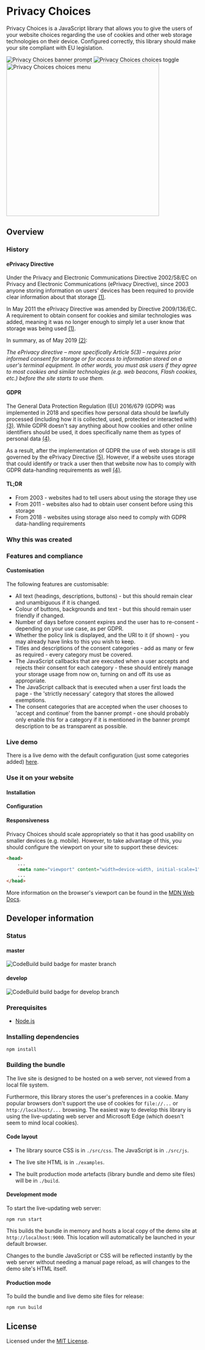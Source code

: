 # Privacy Choices

Privacy Choices is a JavaScript library that allows you to give the users of your website choices regarding the use of cookies and other web storage technologies on their device. Configured correctly, this library should make your site compliant with EU legislation.

<img src="https://github.com/benjeh32/privacy-choices/raw/master/examples/images/readme-prompt.png" alt="Privacy Choices banner prompt" />

<img src="https://github.com/benjeh32/privacy-choices/raw/master/examples/images/readme-toggle.png" alt="Privacy Choices choices toggle" />

<img src="https://github.com/benjeh32/privacy-choices/raw/master/examples/images/readme-settings.png" alt="Privacy Choices choices menu" width="400"/>

## Overview

### History

#### ePrivacy Directive

Under the Privacy and Electronic Communications Directive 2002/58/EC on Privacy and Electronic Communications (ePrivacy Directive), since 2003 anyone storing information on users' devices has been required to provide clear information about that storage [(1)][1].

In May 2011 the ePrivacy Directive was amended by Directive 2009/136/EC. A requirement to obtain consent for cookies and
similar technologies was added, meaning it was no longer enough to simply let a user know that storage was being used [(1)][1].

In summary, as of May 2019 [(2)][2]:

_The ePrivacy directive – more specifically Article 5(3) – requires prior informed consent for storage or for access to information stored on a user's terminal equipment. In other words, you must ask users if they agree to most cookies and similar technologies (e.g. web beacons, Flash cookies, etc.) before the site starts to use them._

#### GDPR

The General Data Protection Regulation (EU) 2016/679 (GDPR) was implemented in 2018 and specifies how personal data should be lawfully processed (including how it is collected, used, protected or interacted with) [(3)][3]. While GDPR doesn't say anything about how cookies and other online identifiers should be used, it does specifically name them as types of personal data [(4)][4].

As a result, after the implementation of GDPR the use of web storage is still governed by the ePrivacy Directive [(5)][5]. However, if a website uses storage that could identify or track a user then that website now has to comply with GDPR data-handling requirements as well [(4)][4].

#### TL;DR

- From 2003 - websites had to tell users about using the storage they use
- From 2011 - websites also had to obtain user consent before using this storage
- From 2018 - websites using storage also need to comply with GDPR data-handling requirements

### Why this was created

### Features and compliance

#### Customisation

The following features are customisable:

- All text (headings, descriptions, buttons) - but this should remain clear and unambiguous if it is changed.
- Colour of buttons, backgrounds and text - but this should remain user friendly if changed.
- Number of days before consent expires and the user has to re-consent - depending on your use case, as per GDPR.
- Whether the policy link is displayed, and the URI to it (if shown) - you may already have links to this you wish to keep.
- Titles and descriptions of the consent categories - add as many or few as required - every category  must be covered.
- The JavaScript callbacks that are executed when a user accepts and rejects their consent for each category - these should entirely manage your storage usage from now on, turning on and off its use as appropriate.
- The JavaScript callback that is executed when a user first loads the page - the 'strictly necessary' category that stores the allowed exemptions.
- The consent categories that are accepted when the user chooses to 'accept and continue' from the banner prompt - one should probably only enable this for a category if it is mentioned in the banner prompt description to be as transparent as possible.

### Live demo

There is a live demo with the default configuration (just some categories added) [here](http://code.benthomas.me/privacy-choices).

### Use it on your website

#### Installation

#### Configuration

#### Responsiveness

Privacy Choices should scale appropriately so that it has good usability on smaller devices (e.g. mobile). However, to take advantage of this, you should configure the viewport on your site to support these devices:

```html
<head>
    ...
    <meta name="viewport" content="width=device-width, initial-scale=1">
    ...
</head>
```

More information on the browser's viewport can be found in the [MDN Web Docs](https://developer.mozilla.org/en-US/docs/Mozilla/Mobile/Viewport_meta_tag).

## Developer information

### Status

#### master

![CodeBuild build badge for master branch](https://codebuild.eu-west-2.amazonaws.com/badges?uuid=eyJlbmNyeXB0ZWREYXRhIjoiQjJNYmduWTh0NHFlU3NPalF1VzNWeHppVjRtZk5DVG5oZlR4VlJ5SmZzanhLaEQ2WHE3QnA4Tm9tS3BJMjl6dzNTUjB1czdJb3oweU9XMVdFSTJkeS9vPSIsIml2UGFyYW1ldGVyU3BlYyI6IkcrZmdTdjFFOWdEbUpZQWoiLCJtYXRlcmlhbFNldFNlcmlhbCI6MX0%3D&branch=master)

#### develop

![CodeBuild build badge for develop branch](https://codebuild.eu-west-2.amazonaws.com/badges?uuid=eyJlbmNyeXB0ZWREYXRhIjoiQjJNYmduWTh0NHFlU3NPalF1VzNWeHppVjRtZk5DVG5oZlR4VlJ5SmZzanhLaEQ2WHE3QnA4Tm9tS3BJMjl6dzNTUjB1czdJb3oweU9XMVdFSTJkeS9vPSIsIml2UGFyYW1ldGVyU3BlYyI6IkcrZmdTdjFFOWdEbUpZQWoiLCJtYXRlcmlhbFNldFNlcmlhbCI6MX0%3D&branch=develop)

### Prerequisites

- [Node.js](https://nodejs.org/)

### Installing dependencies

```console
npm install
```

### Building the bundle

The live site is designed to be hosted on a web server, not viewed from a local file system.

Furthermore, this library stores the user's preferences in a cookie. Many popular browsers don't support the use of cookies for `file://...` or `http://localhost/...` browsing. The easiest way to develop this library is using the live-updating web server and Microsoft Edge (which doesn't seem to mind local cookies).

#### Code layout

- The library source CSS is in `./src/css`. The JavaScript is in `./src/js`.

- The live site HTML is in `./examples`.

- The built production mode artefacts (library bundle and demo site files) will be in `./build`.

#### Development mode

To start the live-updating web server:

```console
npm run start
```

This builds the bundle in memory and hosts a local copy of the demo site at `http://localhost:9000`. This location will automatically be launched in your default browser.

Changes to the bundle JavaScript or CSS will be reflected instantly by the web server without needing a manual page reload, as will changes to the demo site's HTML itself.

#### Production mode

To build the bundle and live demo site files for release:

```console
npm run build
```

## License

Licensed under the [MIT License](https://github.com/benjeh32/privacy-choices/blob/master/LICENSE).

[1]: https://ico.org.uk/media/for-organisations/documents/1545/cookies_guidance.pdf
[2]: http://ec.europa.eu/ipg/basics/legal/cookies/index_en.htm
[3]: https://www.iubenda.com/en/help/5428-gdpr-guide
[4]: https://www.itgovernance.eu/blog/en/how-the-gdpr-affects-cookie-policies
[5]: https://www.iubenda.com/en/help/5525-cookies-gdpr-requirements
